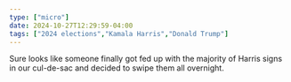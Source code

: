 ```yaml
---
type: ["micro"]
date: 2024-10-27T12:29:59-04:00
tags: ["2024 elections","Kamala Harris","Donald Trump"]
---
```

Sure looks like someone finally got fed up with the majority of Harris signs in our cul-de-sac and decided to swipe them all overnight.
